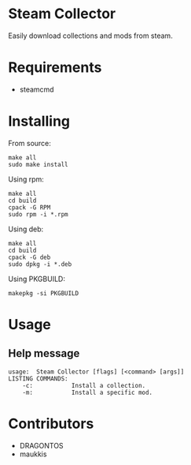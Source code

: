 # Steam Collector
Easily download collections and mods from steam.

# Requirements
- steamcmd

# Installing

From source:
```
make all
sudo make install
```

Using rpm:
```
make all
cd build
cpack -G RPM 
sudo rpm -i *.rpm
```

Using deb:
```
make all
cd build
cpack -G deb 
sudo dpkg -i *.deb
```

Using PKGBUILD:
```
makepkg -si PKGBUILD
```

# Usage

## Help message
```
usage:  Steam Collector [flags] [<command> [args]]
LISTING COMMANDS:
    -c:           Install a collection.
    -m:           Install a specific mod.
```

# Contributors
- DRAGONTOS
- maukkis
